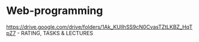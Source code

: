 # Web-programming

https://drive.google.com/drive/folders/1Ak_KUllhSS9cN0CvasTZtLKBZ_HqTpZ7 - RATING, TASKS & LECTURES
